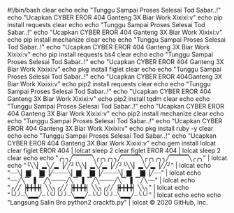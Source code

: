 #!/bin/bash
clear
echo
echo "Tunggu Sampai Proses Selesai Tod Sabar..!"
echo "Ucapkan CYBER EROR 404 Ganteng 3X Biar Work Xixixi:v"
echo
pip install requests
clear
echo
echo "Tunggu Sampai Proses Selesai Tod Sabar..!"
echo "Ucapkan CYBER EROR 404 Ganteng 3X Biar Work Xixixi:v"
echo
pip install mechanize
clear
echo
echo "Tunggu Sampai Proses Selesai Tod Sabar..!"
echo "Ucapkan CYBER EROR 404 Ganteng 3X Biar Work Xixixi:v"
echo
pip install requests bs4
clear
echo
echo "Tunggu Sampai Proses Selesai Tod Sabar..!"
echo "Ucapkan CYBER EROR 404 Ganteng 3X Biar Work Xixixi:v"
echo
pkg install figlet
clear
echo
echo "Tunggu Sampai Proses Selesai Tod Sabar..!"
echo "Ucapkan CYBER EROR 404Ganteng 3X Biar Work Xixixi:v"
echo
pip2 install requests
clear
echo
echo "Tunggu Sampai Proses Selesai Tod Sabar..!"
echo "Ucapkan CYBER EROR 404 Ganteng 3X Biar Work Xixixi:v"
echo
pip2 install tqdm
clear
echo
echo "Tunggu Sampai Proses Selesai Tod Sabar..!"
echo "Ucapkan CYBER EROR 404 Ganteng 3X Biar Work Xixixi:v"
echo
pip2 install mechanize
clear
echo
echo "Tunggu Sampai Proses Selesai Tod Sabar..!"
echo "Ucapkan CYBER EROR 404 Ganteng 3X Biar Work Xixixi:v"
echo
pkg install ruby -y
clear
echo
echo "Tunggu Sampai Proses Selesai Tod Sabar..!"
echo "Ucapkan CYBER EROR 404 Ganteng 3X Biar Work Xixixi:v"
echo
gem install lolcat
clear
figlet EROR 404 | lolcat
sleep 2
clear
figlet EROR 404 | lolcat
sleep 2
clear
echo
echo "╭╮╮╱▔▔▔▔╲╭╭╮╭╮╮╱▔▔▔▔╲╭╭╮╭╮╮╱▔▔▔▔╲╭╭╮" | lolcat
echo "╰╲╲▏▂╲╱▂▕╱╱╯╰╲╲▏▂╲╱▂▕╱╱╯╰╲╲▏▂╲╱▂▕╱╱╯" | lolcat
echo "┈┈╲▏▇▏▕▇▕╱┈┈┈┈╲▏▇▏▕▇▕╱┈┈┈┈╲▏▇▏▕▇▕╱┈┈" | lolcat
echo "┈┈╱╲▔▕▍▔╱╲┈┈┈┈╱╲▔▕▍▔╱╲┈┈┈┈╱╲▔▕▍▔╱╲┈┈" | lolcat
echo "╭╱╱▕╋╋╋╋▏╲╲╮╭╱╱▕╋╋╋╋▏╲╲╮╭╱╱▕╋╋╋╋▏╲╲╮" | lolcat
echo "╰╯╯┈╲▂▂╱┈╰╰╯╰╯╯┈╲▂▂╱┈╰╰╯╰╯╯┈╲▂▂╱┈╰╰╯" | lolcat
echo
echo
echo "Langsung Salin Bro python2 crackfb.py" | lolcat
© 2020 GitHub, Inc.
